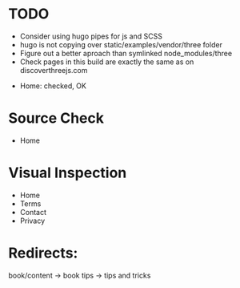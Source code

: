 # TODO

* Consider using hugo pipes for js and SCSS
* hugo is not copying over static/examples/vendor/three folder
* Figure out a better aproach than symlinked node_modules/three
* Check pages in this build are exactly the same as on discoverthreejs.com
 - Home: checked, OK

# Source Check
- Home


# Visual Inspection
- Home
- Terms
- Contact
- Privacy

# Redirects:

book/content -> book
tips -> tips and tricks